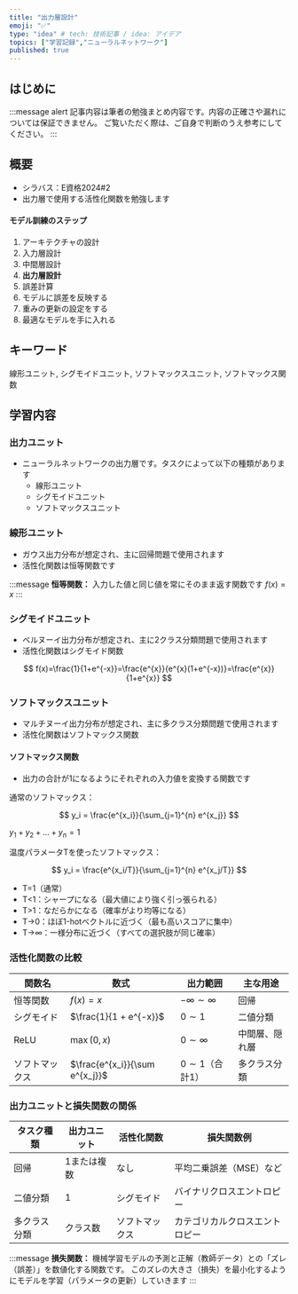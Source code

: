 ```yaml
---
title: "出力層設計"
emoji: "✅"
type: "idea" # tech: 技術記事 / idea: アイデア
topics: ["学習記録","ニューラルネットワーク"]
published: true
---
```


## はじめに
:::message alert
記事内容は筆者の勉強まとめ内容です。内容の正確さや漏れについては保証できません。
ご覧いただく際は、ご自身で判断のうえ参考にしてください。
:::


## 概要
- シラバス：E資格2024#2
- 出力層で使用する活性化関数を勉強します

#### モデル訓練のステップ
1. アーキテクチャの設計
2. 入力層設計
3. 中間層設計
4. **出力層設計**
5. 誤差計算
6. モデルに誤差を反映する
7. 重みの更新の設定をする
8. 最適なモデルを手に入れる

## キーワード
線形ユニット, シグモイドユニット, ソフトマックスユニット, ソフトマックス関数

## 学習内容


### 出力ユニット
- ニューラルネットワークの出力層です。タスクによって以下の種類があります
    - 線形ユニット
    - シグモイドユニット
    - ソフトマックスユニット


### 線形ユニット
- ガウス出力分布が想定され、主に回帰問題で使用されます
- 活性化関数は恒等関数です

:::message
**恒等関数：** 入力した値と同じ値を常にそのまま返す関数です
$f(x)=x$
:::

### シグモイドユニット
- ベルヌーイ出力分布が想定され、主に2クラス分類問題で使用されます
- 活性化関数はシグモイド関数

$$
f(x)=\frac{1}{1+e^{-x}}=\frac{e^{x}}{e^{x}(1+e^{-x})}=\frac{e^{x}}{1+e^{x}}
$$

### ソフトマックスユニット
- マルチヌーイ出力分布が想定され、主に多クラス分類問題で使用されます
- 活性化関数はソフトマックス関数

#### ソフトマックス関数
- 出力の合計が1になるようにそれぞれの入力値を変換する関数です

通常のソフトマックス：

$$
y_i = \frac{e^{x_i}}{\sum_{j=1}^{n} e^{x_j}}
$$

$y_1+y_2+...+y_n=1$

温度パラメータTを使ったソフトマックス：

$$
y_i = \frac{e^{x_i/T}}{\sum_{j=1}^{n} e^{x_j/T}}
$$

- T=1（通常）
- T<1：シャープになる（最大値により強く引っ張られる）
- T>1：なだらかになる（確率がより均等になる）
- T→0：ほぼ1-hotベクトルに近づく（最も高いスコアに集中）
- T→∞：一様分布に近づく（すべての選択肢が同じ確率）


### 活性化関数の比較
| 関数名     | 数式                             | 出力範囲                  | 主な用途    |
| ------- | ------------------------------ | --------------------- | ------- |
| 恒等関数    | $f(x) = x$                     | $-\infty \sim \infty$ | 回帰      |
| シグモイド   | $\frac{1}{1 + e^{-x}}$         | $0 \sim 1$            | 二値分類    |
| ReLU    | $\max(0, x)$                   | $0 \sim \infty$       | 中間層、隠れ層 |
| ソフトマックス | $\frac{e^{x_i}}{\sum e^{x_j}}$ | $0 \sim 1$（合計1）       | 多クラス分類  |


### 出力ユニットと損失関数の関係

| タスク種類  | 出力ユニット | 活性化関数   | 損失関数例           |
| ------ | ------ | ------- | --------------- |
| 回帰     | 1または複数 | なし      | 平均二乗誤差（MSE）など   |
| 二値分類   | 1      | シグモイド   | バイナリクロスエントロピー   |
| 多クラス分類 | クラス数   | ソフトマックス | カテゴリカルクロスエントロピー |


:::message
**損失関数：** 機械学習モデルの予測と正解（教師データ）との「ズレ（誤差）」を数値化する関数です。
このズレの大きさ（損失）を最小化するようにモデルを学習（パラメータの更新）していきます
:::